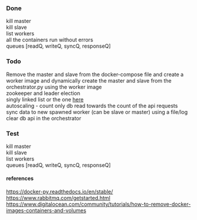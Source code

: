 ### Done
kill master <br/>
kill slave <br/>
list workers <br/>
all the containers run without errors <br/>
queues [readQ, writeQ, syncQ, responseQ]
    
### Todo
Remove the master and slave from the docker-compose file and create a worker image and dynamically create the master and slave from the orchestrator.py using the worker image <br/> 
zookeeper and leader election <br/>
singly linked list or the one [here](http://zookeeper.apache.org/doc/r3.5.7/recipes.html#sc_leaderElection)<br/>
autoscaling - count only db read towards the count of the api requests<br/>
sync data to new spawned worker (can be slave or master) using a file/log<br/>
clear db api in the orchestrator
    
### Test
kill master <br/>
kill slave <br/>
list workers <br/>
queues [readQ, writeQ, syncQ, responseQ]

#### references

https://docker-py.readthedocs.io/en/stable/
https://www.rabbitmq.com/getstarted.html
https://www.digitalocean.com/community/tutorials/how-to-remove-docker-images-containers-and-volumes

